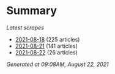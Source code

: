 # Summary
*Latest scrapes*
* [2021-08-18](https://github.com/nuuuwan/news_lk/blob/data/news_lk.2021-08-18.json) (225 articles)
* [2021-08-21](https://github.com/nuuuwan/news_lk/blob/data/news_lk.2021-08-21.json) (141 articles)
* [2021-08-22](https://github.com/nuuuwan/news_lk/blob/data/news_lk.2021-08-22.json) (26 articles)

*Generated at 09:08AM, August 22, 2021*
